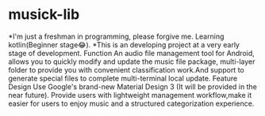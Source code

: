 # musick-lib
<html>
    <head></head>
    <body>
        *I'm just a freshman in programming, please forgive me. Learning kotlin(Beginner stage😂).
*This is an developing project at a very early stage of development.
Function
  An audio file management tool for Android, allows you to quickly modify and update the music file package, multi-layer folder to provide you with convenient classification work.And support to generate special files to complete multi-terminal local update.
Feature Design
  Use Google's brand-new Material Design 3 (It will be provided in the near future).
  Provide users with lightweight management workflow,make it easier for users to enjoy music and a structured categorization experience.
    </body>
</html>
